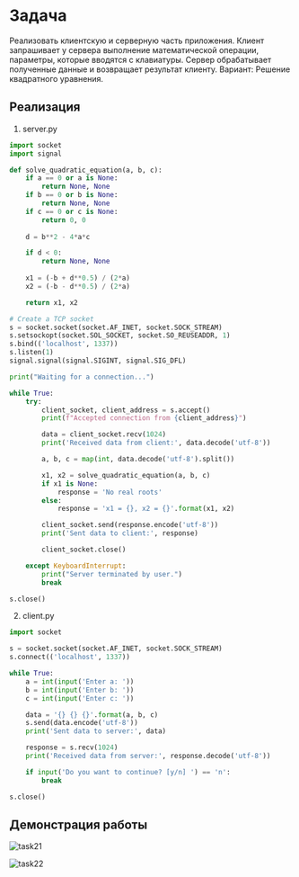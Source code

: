 # Задача
Реализовать клиентскую и серверную часть приложения. Клиент запрашивает у
сервера выполнение математической операции, параметры, которые вводятся с
клавиатуры. Сервер обрабатывает полученные данные и возвращает результат
клиенту. Вариант: Решение квадратного уравнения.

## Реализация
1. server.py

```python
import socket
import signal

def solve_quadratic_equation(a, b, c):
    if a == 0 or a is None:
        return None, None
    if b == 0 or b is None:
        return None, None
    if c == 0 or c is None:
        return 0, 0
    
    d = b**2 - 4*a*c

    if d < 0:
        return None, None
    
    x1 = (-b + d**0.5) / (2*a)
    x2 = (-b - d**0.5) / (2*a)

    return x1, x2

# Create a TCP socket
s = socket.socket(socket.AF_INET, socket.SOCK_STREAM)
s.setsockopt(socket.SOL_SOCKET, socket.SO_REUSEADDR, 1)
s.bind(('localhost', 1337))
s.listen(1)
signal.signal(signal.SIGINT, signal.SIG_DFL)

print("Waiting for a connection...")

while True:
    try:
        client_socket, client_address = s.accept()
        print(f"Accepted connection from {client_address}")

        data = client_socket.recv(1024)
        print('Received data from client:', data.decode('utf-8'))

        a, b, c = map(int, data.decode('utf-8').split())

        x1, x2 = solve_quadratic_equation(a, b, c)
        if x1 is None:
            response = 'No real roots'
        else:
            response = 'x1 = {}, x2 = {}'.format(x1, x2)

        client_socket.send(response.encode('utf-8'))
        print('Sent data to client:', response)

        client_socket.close()

    except KeyboardInterrupt:
        print("Server terminated by user.")
        break

s.close()
```

2. client.py

```python
import socket

s = socket.socket(socket.AF_INET, socket.SOCK_STREAM)
s.connect(('localhost', 1337))

while True:
    a = int(input('Enter a: '))
    b = int(input('Enter b: '))
    c = int(input('Enter c: '))

    data = '{} {} {}'.format(a, b, c)
    s.send(data.encode('utf-8'))
    print('Sent data to server:', data)

    response = s.recv(1024)
    print('Received data from server:', response.decode('utf-8'))

    if input('Do you want to continue? [y/n] ') == 'n':
        break

s.close()
```

## Демонстрация работы

![task21](https://github.com/pol3et/ITMO_ICT_WebDevelopment_2023-2024/assets/80038191/329276ac-0703-4ed6-8259-347ea56cb1b2)

![task22](https://github.com/pol3et/ITMO_ICT_WebDevelopment_2023-2024/assets/80038191/ae7ff9a8-eece-45b2-b699-e0d6dfb04d44)


